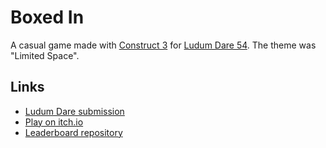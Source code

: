 # Boxed In
A casual game made with [Construct 3](https://construct.net/) for [Ludum Dare 54](https://ldjam.com/events/ludum-dare/54). The theme was "Limited Space".

## Links
- [Ludum Dare submission](https://ldjam.com/events/ludum-dare/54/boxed-in)
- [Play on itch.io](https://raassh.itch.io/boxed-in)
- [Leaderboard repository](https://github.com/raassh-23/ludum-dare-54-leaderboard)
